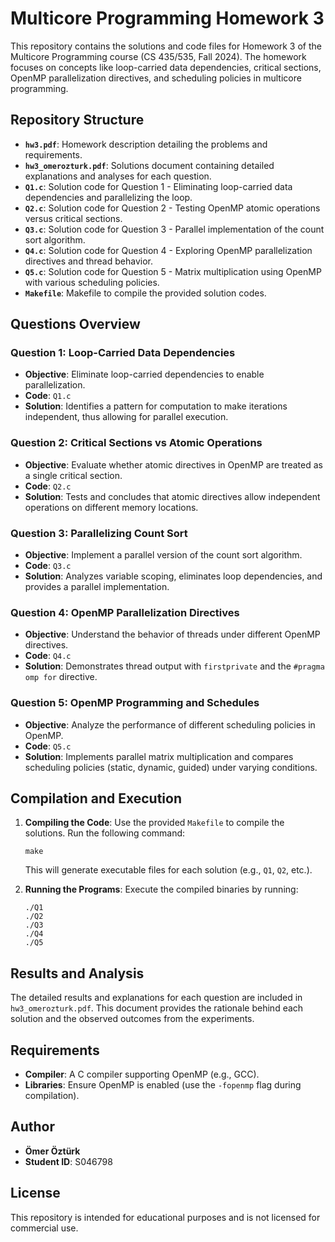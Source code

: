 # Multicore Programming Homework 3

This repository contains the solutions and code files for Homework 3 of the Multicore Programming course (CS 435/535, Fall 2024). The homework focuses on concepts like loop-carried data dependencies, critical sections, OpenMP parallelization directives, and scheduling policies in multicore programming.

## Repository Structure

- **`hw3.pdf`**: Homework description detailing the problems and requirements.
- **`hw3_omerozturk.pdf`**: Solutions document containing detailed explanations and analyses for each question.
- **`Q1.c`**: Solution code for Question 1 - Eliminating loop-carried data dependencies and parallelizing the loop.
- **`Q2.c`**: Solution code for Question 2 - Testing OpenMP atomic operations versus critical sections.
- **`Q3.c`**: Solution code for Question 3 - Parallel implementation of the count sort algorithm.
- **`Q4.c`**: Solution code for Question 4 - Exploring OpenMP parallelization directives and thread behavior.
- **`Q5.c`**: Solution code for Question 5 - Matrix multiplication using OpenMP with various scheduling policies.
- **`Makefile`**: Makefile to compile the provided solution codes.

## Questions Overview

### Question 1: Loop-Carried Data Dependencies
- **Objective**: Eliminate loop-carried dependencies to enable parallelization.
- **Code**: `Q1.c`
- **Solution**: Identifies a pattern for computation to make iterations independent, thus allowing for parallel execution.

### Question 2: Critical Sections vs Atomic Operations
- **Objective**: Evaluate whether atomic directives in OpenMP are treated as a single critical section.
- **Code**: `Q2.c`
- **Solution**: Tests and concludes that atomic directives allow independent operations on different memory locations.

### Question 3: Parallelizing Count Sort
- **Objective**: Implement a parallel version of the count sort algorithm.
- **Code**: `Q3.c`
- **Solution**: Analyzes variable scoping, eliminates loop dependencies, and provides a parallel implementation.

### Question 4: OpenMP Parallelization Directives
- **Objective**: Understand the behavior of threads under different OpenMP directives.
- **Code**: `Q4.c`
- **Solution**: Demonstrates thread output with `firstprivate` and the `#pragma omp for` directive.

### Question 5: OpenMP Programming and Schedules
- **Objective**: Analyze the performance of different scheduling policies in OpenMP.
- **Code**: `Q5.c`
- **Solution**: Implements parallel matrix multiplication and compares scheduling policies (static, dynamic, guided) under varying conditions.

## Compilation and Execution

1. **Compiling the Code**:
   Use the provided `Makefile` to compile the solutions. Run the following command:
   ```
   make
   ```
   This will generate executable files for each solution (e.g., `Q1`, `Q2`, etc.).

2. **Running the Programs**:
   Execute the compiled binaries by running:
   ```
   ./Q1
   ./Q2
   ./Q3
   ./Q4
   ./Q5
   ```

## Results and Analysis
The detailed results and explanations for each question are included in `hw3_omerozturk.pdf`. This document provides the rationale behind each solution and the observed outcomes from the experiments.

## Requirements

- **Compiler**: A C compiler supporting OpenMP (e.g., GCC).
- **Libraries**: Ensure OpenMP is enabled (use the `-fopenmp` flag during compilation).

## Author
- **Ömer Öztürk**
- **Student ID**: S046798

## License
This repository is intended for educational purposes and is not licensed for commercial use.

